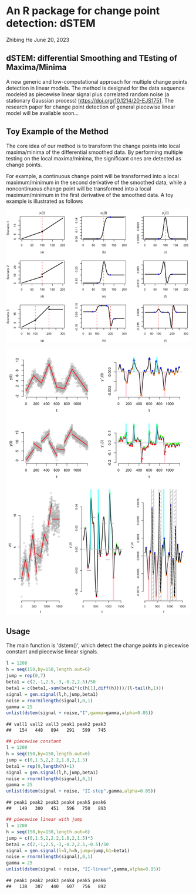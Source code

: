 An R package for change point detection: dSTEM
================
Zhibing He
June 20, 2023

dSTEM: differential Smoothing and TEsting of Maxima/Minima
----------------------------------------------------------

A new generic and low-computational approach for multiple change points detection in linear models. The method is designed for the data sequence modeled as piecewise linear signal plus correlated random noise (a stationary Gaussian process) <https://doi.org/10.1214/20-EJS1751>. The research paper for change point detection of general piecewise linear model will be available soon...

Toy Example of the Method
-------------------------

The core idea of our method is to transform the change points into local maxima/minima of the differential smoothed data. By performing multiple testing on the local maxima/minima, the significant ones are detected as change points.

For example, a continuous change point will be transformed into a local maximum/minimum in the second derivative of the smoothed data, while a noncontinuous change point will be transformed into a local maximum/minimum in the first derivative of the smoothed data. A toy example is illustrated as follows

![](README_files/figure-markdown_github/unnamed-chunk-2-1.png)

![](README_files/figure-markdown_github/unnamed-chunk-3-1.png)![](README_files/figure-markdown_github/unnamed-chunk-3-2.png)

Usage
-----

The main function is 'dstem()', which detect the change points in piecewise constant and piecewise linear signals.

``` r
l = 1200
h = seq(150,by=150,length.out=6)
jump = rep(0,7)
beta1 = c(2,-1,2.5,-3,-0.2,2.5)/50
beta1 = c(beta1,-sum(beta1*(c(h[1],diff(h))))/(l-tail(h,1)))
signal = gen.signal(l,h,jump,beta1)
noise = rnorm(length(signal),0,1)
gamma = 25
unlist(dstem(signal + noise,"I",gamma=gamma,alpha=0.05))
```

    ## vall1 vall2 vall3 peak1 peak2 peak3 
    ##   154   448   894   291   599   745

``` r
## piecewise constant
l = 1200
h = seq(150,by=150,length.out=6)
jump = c(0,1.5,2,2.2,1.8,2,1.5)
beta1 = rep(0,length(h)+1)
signal = gen.signal(l,h,jump,beta1)
noise = rnorm(length(signal),0,1)
gamma = 25
unlist(dstem(signal + noise, "II-step",gamma,alpha=0.05))
```

    ## peak1 peak2 peak3 peak4 peak5 peak6 
    ##   149   300   451   596   750   893

``` r
## piecewise linear with jump
l = 1200
h = seq(150,by=150,length.out=6)
jump = c(0,1.5,2,2.2,1.8,2,1.5)*3
beta1 = c(2,-1,2.5,-3,-0.2,2.5,-0.5)/50
signal = gen.signal(l=l,h=h,jump=jump,b1=beta1)
noise = rnorm(length(signal),0,1)
gamma = 25
unlist(dstem(signal + noise, "II-linear",gamma,alpha=0.05))
```

    ## peak1 peak2 peak3 peak4 peak5 peak6 
    ##   138   307   440   607   756   892
